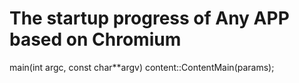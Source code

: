 # The startup progress of  Any APP based on Chromium


main(int argc, const char**argv)
    content::ContentMain(params);

